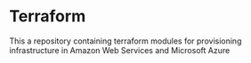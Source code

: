 # Terraform
This a repository containing terraform modules for provisioning infrastructure in Amazon Web Services and Microsoft Azure

